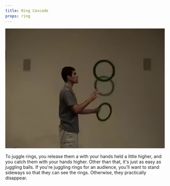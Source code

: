 ```yaml
---
title: Ring Cascade
props: ring
---
```


![Ring Cascade](site/videos/poster/ringcascade.jpg)

To juggle rings, you release them a with your hands held a little higher, and you catch them with your hands higher. Other than that, it's just as easy as juggling balls. If you're juggling rings for an audience, you'll want to stand sideways so that they can see the rings. Otherwise, they practically disappear.

